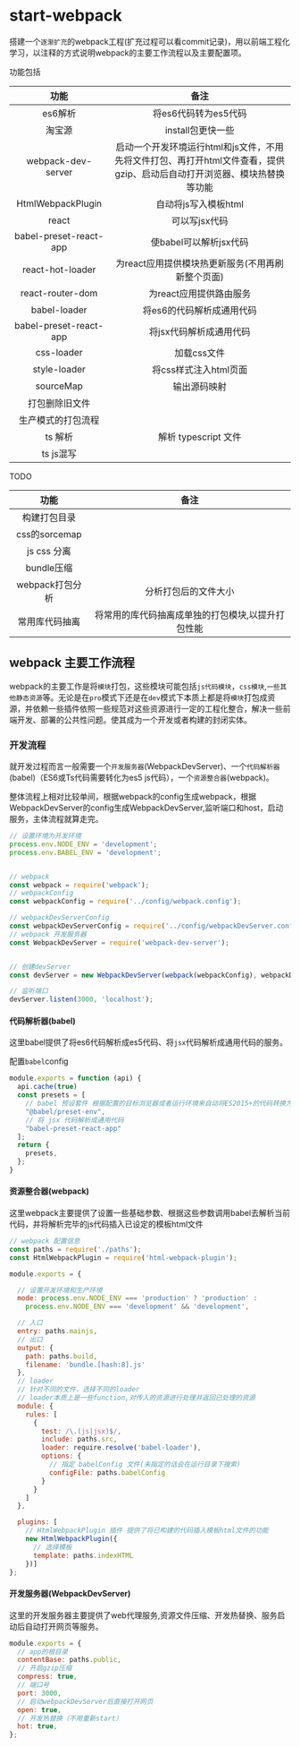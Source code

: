 # start-webpack

搭建一个`逐渐扩充`的webpack工程(扩充过程可以看commit记录)，用以前端工程化学习，以注释的方式说明webpack的主要工作流程以及主要配置项。

功能包括

|功能|备注|
|:--:|:--:|
|es6解析|将es6代码转为es5代码|
|淘宝源|install包更快一些|
|webpack-dev-server|启动一个开发环境运行html和js文件，不用先将文件打包、再打开html文件查看，提供gzip、启动后自动打开浏览器、模块热替换等功能|
|HtmlWebpackPlugin|自动将js写入模板html|
|react|可以写jsx代码|
|babel-preset-react-app|使babel可以解析jsx代码|
|react-hot-loader|为react应用提供模块热更新服务(不用再刷新整个页面)|
|react-router-dom|为react应用提供路由服务|
|babel-loader|将es6的代码解析成通用代码|
|babel-preset-react-app|将jsx代码解析成通用代码|
|css-loader|加载css文件|
|style-loader|将css样式注入html页面|
|sourceMap|输出源码映射|
|打包删除旧文件||
|生产模式的打包流程||
|ts 解析| 解析 typescript 文件|
|ts js混写||

TODO

|功能|备注|
|:--:|:--:|
|构建打包目录||
|css的sorcemap||
|js css 分离||
|bundle压缩||
|webpack打包分析|分析打包后的文件大小|
|常用库代码抽离|将常用的库代码抽离成单独的打包模块,以提升打包性能|

## webpack 主要工作流程
webpack的主要工作是将`模块`打包，这些模块可能包括`js代码模块`，`css模块`,`一些其他静态资源`等。无论是在`pro`模式下还是在`dev`模式下本质上都是将`模块`打包成资源，并依赖一些插件依照一些规范对这些资源进行一定的工程化整合，解决一些前端开发、部署的公共性问题。使其成为一个开发或者构建的封闭实体。

### 开发流程
就开发过程而言一般需要一个`开发服务器`(WebpackDevServer)、一个`代码解析器`(babel)（ES6或Ts代码需要转化为es5 js代码），一个`资源整合器`(webpack)。

整体流程上相对比较单间，根据webpack的config生成webpack，根据WebpackDevServer的config生成WebpackDevServer,监听端口和host，启动服务，主体流程就算走完。

```javascript
// 设置环境为开发环境
process.env.NODE_ENV = 'development';
process.env.BABEL_ENV = 'development';


// webpack
const webpack = require('webpack');
// webpackConfig
const webpackConfig = require('../config/webpack.config');

// webpackDevServerConfig
const webpackDevServerConfig = require('../config/webpackDevServer.config');
// webpack 开发服务器
const WebpackDevServer = require('webpack-dev-server');


// 创建devServer
const devServer = new WebpackDevServer(webpack(webpackConfig), webpackDevServerConfig);

// 监听端口
devServer.listen(3000, 'localhost');
```
#### 代码解析器(babel)
这里babel提供了将es6代码解析成es5代码、将`jsx`代码解析成通用代码的服务。

配置`babel`config
```javascript
module.exports = function (api) {
  api.cache(true)
  const presets = [
    // babel 预设套件 根据配置的目标浏览器或者运行环境来自动将ES2015+的代码转换为es5
    "@babel/preset-env",
    // 将 jsx 代码解析成通用代码
    "babel-preset-react-app"
  ];
  return {
    presets,
  };
}
```
#### 资源整合器(webpack)

这里webpack主要提供了设置一些基础参数、根据这些参数调用babel去解析当前代码，并将解析完毕的js代码插入已设定的模板html文件

```javascript
// webpack 配置信息
const paths = require('./paths');
const HtmlWebpackPlugin = require('html-webpack-plugin');

module.exports = {

  // 设置开发环境和生产环境
  mode: process.env.NODE_ENV === 'production' ? 'production' :
    process.env.NODE_ENV === 'development' && 'development',

  // 入口
  entry: paths.mainjs,
  // 出口
  output: {
    path: paths.build,
    filename: 'bundle.[hash:8].js'
  },
  // loader
  // 针对不同的文件，选择不同的loader
  // loader本质上是一些function,对传入的资源进行处理并返回已处理的资源
  module: {
    rules: [
      {
        test: /\.(js|jsx)$/,
        include: paths.src,
        loader: require.resolve('babel-loader'),
        options: {
          // 指定 babelConfig 文件(未指定的话会在运行目录下搜索)
          configFile: paths.babelConfig
        }
      }
    ]
  },

  plugins: [
    // HtmlWebpackPlugin 插件 提供了将已构建的代码插入模板html文件的功能
    new HtmlWebpackPlugin({
      // 选择模板
      template: paths.indexHTML
    })]
};

```

#### 开发服务器(WebpackDevServer)
这里的开发服务器主要提供了web代理服务,资源文件压缩、开发热替换、服务启动后自动打开网页等服务。

```javascript
module.exports = {
  // app的根目录
  contentBase: paths.public,
  // 开启gzip压缩
  compress: true,
  // 端口号
  port: 3000,
  // 启动webpackDevServer后直接打开网页
  open: true,
  // 开发热替换（不用重新start）
  hot: true,
};
```
